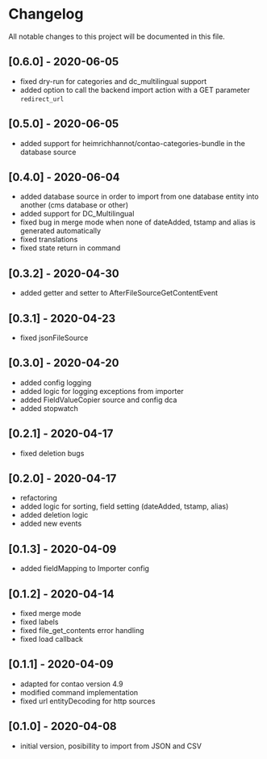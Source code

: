 # Changelog
All notable changes to this project will be documented in this file.

## [0.6.0] - 2020-06-05
- fixed dry-run for categories and dc_multilingual support
- added option to call the backend import action with a GET parameter `redirect_url`

## [0.5.0] - 2020-06-05
- added support for heimrichhannot/contao-categories-bundle in the database source

## [0.4.0] - 2020-06-04
- added database source in order to import from one database entity into another (cms database or other)
- added support for DC_Multilingual
- fixed bug in merge mode when none of dateAdded, tstamp and alias is generated automatically
- fixed translations
- fixed state return in command

## [0.3.2] - 2020-04-30
- added getter and setter to AfterFileSourceGetContentEvent

## [0.3.1] - 2020-04-23
- fixed jsonFileSource

## [0.3.0] - 2020-04-20
- added config logging
- added logic for logging exceptions from importer
- added FieldValueCopier source and config dca
- added stopwatch

## [0.2.1] - 2020-04-17
- fixed deletion bugs

## [0.2.0] - 2020-04-17
- refactoring
- added logic for sorting, field setting (dateAdded, tstamp, alias)
- added deletion logic
- added new events

## [0.1.3] - 2020-04-09
- added fieldMapping to Importer config

## [0.1.2] - 2020-04-14
- fixed merge mode
- fixed labels
- fixed file_get_contents error handling
- fixed load callback

## [0.1.1] - 2020-04-09
- adapted for contao version 4.9
- modified command implementation
- fixed url entityDecoding for http sources

## [0.1.0] - 2020-04-08
- initial version, posibillity to import from JSON and CSV
